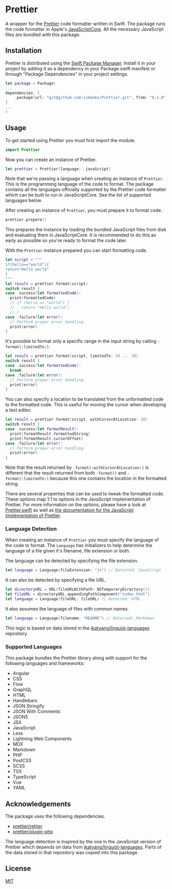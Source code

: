 # Prettier

A wrapper for the [Prettier](https://prettier.io) code formatter written in Swift.
The package runs the code formatter in Apple's [JavaScriptCore](https://developer.apple.com/documentation/javascriptcore).
All the necessary JavaScript files are bundled with this package.

## Installation

Prettier is distributed using the [Swift Package Manager](https://www.swift.org/package-manager/). Install it in your project by adding it as a dependency in your Package.swift manifest or through "Package Dependencies" in your project settings.

```swift
let package = Package(
...
dependencies: [
    .package(url: "git@github.com:simonbs/Prettier.git", from: "0.1.0")
]
...
)
```

## Usage

To get started using Prettier you must first import the module.

```swift
import Prettier
```

Now you can create an instance of Prettier.

```swift
let prettier = Prettier(language: .javaScript)
```

Note that we're passing a language when creating an instance of `Prettier`. This is the programming language of the code to format.
The package contains all the languages officially supported by the Prettier code formatter which can be built to run in JavaScriptCore.
See the list of supported languages below.

After creating an instance of `Prettier`, you must prepare it to format code.

```swift
prettier.prepare()
```

This prepares the instance by loading the bundled JavaScript files from disk and evaluating them in JavaScriptCore.
It is recommended to do this as early as possible so you're ready to format the code later.

With the `Prettier` instance prepared you can start formatting code.

```swift
let script = """
if(hello=="world"){
return"Hello world"
}
"""
let result = prettier.format(script)
switch result {
case .success(let formattedCode):
  print(formattedCode)
  // if (hello == "world") {
  //   return "Hello world";
  // }
case .failure(let error):
  // Perform proper error handling.
  print(error)
}
```

It's possible to format only a specific range in the input string by calling `-format(:limitedTo:)`.

```swift
let result = prettier.format(script, limitedTo: 20 ... 39)
switch result {
case .success(let formattedCode):
  break
case .failure(let error):
  // Perform proper error handling.
  print(error)
}
```

You can also specify a location to be translated from the unformatted code to the formatted code.
This is useful for moving the cursor when developing a text editor.

```swift
let result = prettier.format(script, withCursorAtLocation: 38)
switch result {
case .success(let formatResult):
  print(formatResult.formattedString)
  print(formatResult.cursorOffset)
case .failure(let error):
  // Perform proper error handling.
  print(error)
}
```

Note that the result returned by `-format(:withCursorAtLocation:)` is different that the result returned
from both `-format()` and `-format(:limitedTo:)` because this one contains the location in the formatted string.

There are several properties that can be used to tweak the formatted code. These options map 1:1 to options in the JavaScript implementation of Prettier.
For more information on the options, please have a look at [Prettier.swift](https://github.com/simonbs/Prettier/blob/main/Sources/Prettier/Prettier.swift) as well as [the documentation for the JavaScript implementation of Prettier](https://prettier.io/docs/en/options.html).

### Language Detection

When creating an instance of `Prettier` you must specify the language of the code to format.
The `Language` has initializers to help determine the language of a file given it's filename, file extension or both.

The language can be detected by specifying the file extension.

```swift
let language = Language(fileExtension: "js") // Detected: JavaScript
```

It can also be detected by specifying a file URL.

```swift
let directoryURL = URL(fileURLWithPath: NSTemporaryDirectory())
let fileURL = directoryURL.appendingPathComponent("index.html")
let language = Language(fileURL: fileURL) // Detected: HTML
```

It also assumes the language of files with common names.

```swift
let language = Language(filename: "README") // Detected: Markdown
```

This logic is based on data stored in the [ikatyang/linguist-languages](https://github.com/ikatyang/linguist-languages) repository.

### Supported Languages

This package bundles the Prettier library along with support for the following languages and frameworks:

- Angular
- CSS
- Flow
- GraphQL
- HTML
- Handlebars
- JSON Stringify
- JSON With Comments
- JSON5
- JSX
- JavaScript
- Less
- Lightning Web Components
- MDX
- Markdown
- PHP
- PostCSS
- SCSS
- TSX
- TypeScript
- Vue
- YAML

## Acknowledgements

The package uses the following dependencies.

- [prettier/rettier](https://github.com/prettier/prettier)
- [prettier/plugin-php](https://github.com/prettier/plugin-php)

The language detection is inspired by the one in the JavaScript version of Prettier which depends on data from [ikatyang/linguist-languages](https://github.com/ikatyang/linguist-languages). Parts of the data stored in that repository was copied into this package.

## License

[MIT](https://github.com/simonbs/Prettier/blob/main/LICENSE)
